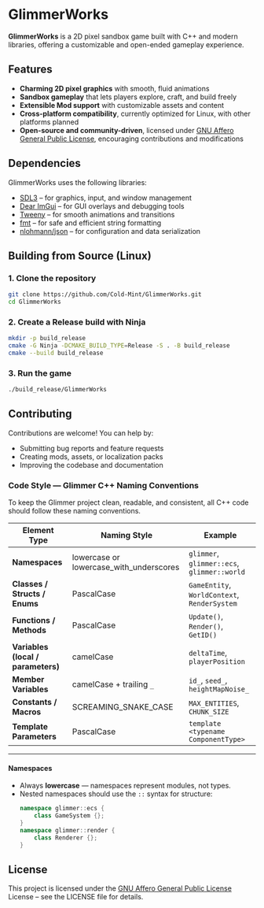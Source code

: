 # GlimmerWorks

**GlimmerWorks** is a 2D pixel sandbox game built with C++ and modern libraries, offering a customizable and open-ended
gameplay experience.

## Features

- **Charming 2D pixel graphics** with smooth, fluid animations
- **Sandbox gameplay** that lets players explore, craft, and build freely
- **Extensible Mod support** with customizable assets and content
- **Cross-platform compatibility**, currently optimized for Linux, with other platforms planned
- **Open-source and community-driven**, licensed under [GNU Affero General Public License](LICENSE), encouraging
  contributions and modifications

## Dependencies

GlimmerWorks uses the following libraries:

- [SDL3](https://github.com/libsdl-org/SDL) – for graphics, input, and window management
- [Dear ImGui](https://github.com/ocornut/imgui) – for GUI overlays and debugging tools
- [Tweeny](https://github.com/mobius3/tweeny) – for smooth animations and transitions
- [fmt](https://github.com/fmtlib/fmt) – for safe and efficient string formatting
- [nlohmann/json](https://github.com/nlohmann/json) – for configuration and data serialization

## Building from Source (Linux)

### 1. Clone the repository

```bash
git clone https://github.com/Cold-Mint/GlimmerWorks.git
cd GlimmerWorks
````

### 2. Create a Release build with Ninja

```bash
mkdir -p build_release
cmake -G Ninja -DCMAKE_BUILD_TYPE=Release -S . -B build_release
cmake --build build_release
```

### 3. Run the game

```bash
./build_release/GlimmerWorks
```

## Contributing

Contributions are welcome! You can help by:

* Submitting bug reports and feature requests
* Creating mods, assets, or localization packs
* Improving the codebase and documentation

### Code Style — Glimmer C++ Naming Conventions

To keep the Glimmer project clean, readable, and consistent, all C++ code should follow these naming conventions.

| Element Type                       | Naming Style                            | Example                                      |
|------------------------------------|-----------------------------------------|----------------------------------------------|
| **Namespaces**                     | lowercase or lowercase_with_underscores | `glimmer`, `glimmer::ecs`, `glimmer::world`  |
| **Classes / Structs / Enums**      | PascalCase                              | `GameEntity`, `WorldContext`, `RenderSystem` |
| **Functions / Methods**            | PascalCase                              | `Update()`, `Render()`, `GetID()`            |
| **Variables (local / parameters)** | camelCase                               | `deltaTime`, `playerPosition`                |
| **Member Variables**               | camelCase + trailing `_`                | `id_`, `seed_`, `heightMapNoise_`            |
| **Constants / Macros**             | SCREAMING_SNAKE_CASE                    | `MAX_ENTITIES`, `CHUNK_SIZE`                 |
| **Template Parameters**            | PascalCase                              | `template <typename ComponentType>`          |

---

#### Namespaces

- Always **lowercase** — namespaces represent modules, not types.
- Nested namespaces should use the `::` syntax for structure:
  ```cpp
  namespace glimmer::ecs {
      class GameSystem {};
  }
  namespace glimmer::render {
      class Renderer {};
  }

## License

This project is licensed under the [GNU Affero General Public License](LICENSE) License – see the LICENSE file for
details.
